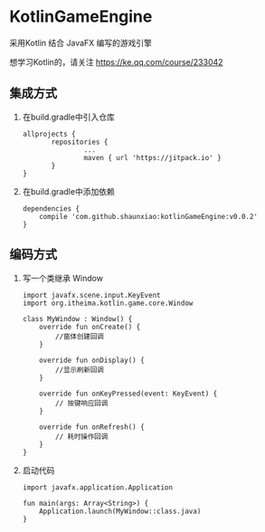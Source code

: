 # KotlinGameEngine

采用Kotlin 结合 JavaFX 编写的游戏引擎

想学习Kotlin的，请关注 https://ke.qq.com/course/233042


## 集成方式
1. 在build.gradle中引入仓库
    
     ```
    allprojects {
	        repositories {
		            ...
		            maven { url 'https://jitpack.io' }
	        }
    }
    ```
2. 在build.gradle中添加依赖
    
    ```
    dependencies {
        compile 'com.github.shaunxiao:kotlinGameEngine:v0.0.2'
    }
    ```

## 编码方式
1. 写一个类继承 Window 

    ```
    import javafx.scene.input.KeyEvent
    import org.itheima.kotlin.game.core.Window
    
    class MyWindow : Window() {
        override fun onCreate() {
            //窗体创建回调
        }
    
        override fun onDisplay() {
            //显示刷新回调
        }
    
        override fun onKeyPressed(event: KeyEvent) {
            // 按键响应回调
        }
    
        override fun onRefresh() {
            // 耗时操作回调
        }
    }
    ```

2. 启动代码
    
    ```
    import javafx.application.Application
    
    fun main(args: Array<String>) {
        Application.launch(MyWindow::class.java)
    }
    ```